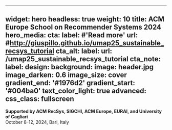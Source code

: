
---
widget: hero
headless: true
weight: 10
title: ACM Europe School on Recommender Systems 2024
hero_media: 
cta:
  label: #'**Read more**'
  url: #http://giuspillo.github.io/umap25_sustainable_recsys_tutorial
cta_alt:
  label: 
  url: /umap25_sustainable_recsys_tutorial
cta_note:
  label: 
design:
  background:
    image: header.jpg
    image_darken: 0.6
    image_size: cover
    gradient_end: '#1976d2'
    gradient_start: '#004ba0'
    text_color_light: true
advanced:
  css_class: fullscreen
---

**Supported by ACM RecSys, SIGCHI, ACM Europe, EURAI, and University of Cagliari**  
October 8-12, 2024, Bari, Italy

<!-- [logo_ovs](/assets/media/logo_OVS.svg "logo ovs") -->
